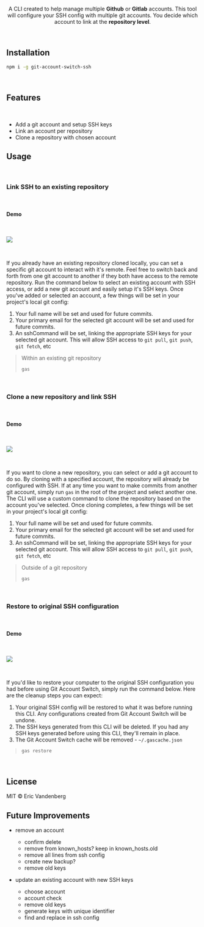 <p align="center">A CLI created to help manage multiple <strong>Github</strong> or <strong>Gitlab</strong> accounts. This tool will configure your SSH config with multiple git accounts. You decide which account to link at the <strong>repository level</strong>.</p>

<br />

## Installation

```sh
npm i -g git-account-switch-ssh
```

<br />

## Features

<br />

- Add a git account and setup SSH keys
- Link an account per repository
- Clone a repository with chosen account

## Usage

<br />

### Link SSH to an existing repository

<br />

#### Demo

<br />

![](https://quintessence-assets.s3.us-west-1.amazonaws.com/add-werkiwerk-720-trim.gif)

<br />

If you already have an existing repository cloned locally, you can set a specific git account to interact with it's remote. Feel free to switch back and forth from one git account to another if they both have access to the remote repository. Run the command below to select an existing account with SSH access, or add a new git account and easily setup it's SSH keys. Once you've added or selected an account, a few things will be set in your project's local git config:

1. Your full name will be set and used for future commits.
2. Your primary email for the selected git account will be set and used for future commits.
3. An sshCommand will be set, linking the appropriate SSH keys for your selected git account. This will allow SSH access to `git pull`, `git push`, `git fetch`, etc

> Within an existing git repository
>
> ```sh
> gas
> ```

<br />

### Clone a new repository and link SSH

<br />

#### Demo

<br />

![](https://quintessence-assets.s3.us-west-1.amazonaws.com/clone-san-junipero-720-trim.gif)

<br />

If you want to clone a new repository, you can select or add a git account to do so. By cloning with a specified account, the repository will already be configured with SSH. If at any time you want to make commits from another git account, simply run `gas` in the root of the project and select another one. The CLI will use a custom command to clone the repository based on the account you've selected. Once cloning completes, a few things will be set in your project's local git config:

1. Your full name will be set and used for future commits.
2. Your primary email for the selected git account will be set and used for future commits.
3. An sshCommand will be set, linking the appropriate SSH keys for your selected git account. This will allow SSH access to `git pull`, `git push`, `git fetch`, etc

> Outside of a git repository
>
> ```sh
> gas
> ```

<br />

### Restore to original SSH configuration

<br />

#### Demo

<br />

![](https://quintessence-assets.s3.us-west-1.amazonaws.com/gas-restore-720-trim.gif)

<br />

If you'd like to restore your computer to the original SSH configuration you had before using Git Account Switch, simply run the command below. Here are the cleanup steps you can expect:

1. Your original SSH config will be restored to what it was before running this CLI. Any configurations created from Git Account Switch will be undone.
2. The SSH keys generated from this CLI will be deleted. If you had any SSH keys generated before using this CLI, they'll remain in place.
3. The Git Account Switch cache will be removed - `~/.gascache.json`

> ```sh
> gas restore
> ```

<br />

## License

MIT © Eric Vandenberg

## Future Improvements

- remove an account

  - confirm delete
  - remove from known_hosts? keep in known_hosts.old
  - remove all lines from ssh config
  - create new backup?
  - remove old keys

- update an existing account with new SSH keys

  - choose account
  - account check
  - remove old keys
  - generate keys with unique identifier
  - find and replace in ssh config

<br />
